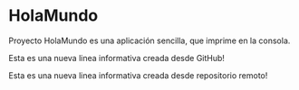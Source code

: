 # HolaMundo
Proyecto HolaMundo es una aplicación sencilla, que imprime en la consola.

Esta es una nueva linea informativa creada desde GitHub!

Esta es una nueva linea informativa creada desde repositorio remoto!
